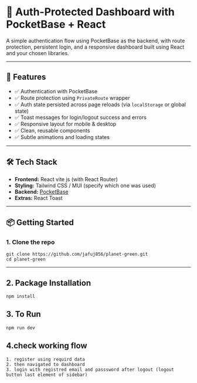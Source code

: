 # 🔐 Auth-Protected Dashboard with PocketBase + React

A simple authentication flow using PocketBase as the backend, with route protection, persistent login, and a responsive dashboard built using React and your chosen libraries.

---

## 🚀 Features

- ✅ Authentication with PocketBase  
- ✅ Route protection using `PrivateRoute` wrapper  
- ✅ Auth state persisted across page reloads (via `localStorage` or global state)  
- ✅ Toast messages for login/logout success and errors  
- ✅ Responsive layout for mobile & desktop  
- ✅ Clean, reusable components  
- ✅ Subtle animations and loading states  

---

## 🛠 Tech Stack

- **Frontend:** React vite js (with React Router)  
- **Styling:** Tailwind CSS / MUI (specify which one was used)    
- **Backend:** [PocketBase](https://pocketbase.io/)  
- **Extras:** React Toast 

---

## 📦 Getting Started

### 1. Clone the repo
```
git clone https://github.com/jafuj856/planet-green.git
cd planet-green
```
---
## 2. Package Installation
```
npm install
```
## 3. To Run

```
npm run dev
```
## 4.check working flow

```
1. register using requird data
2. then navigated to dashboard 
3. login with registred email and passsword after logout (logout button last element of sidebar)
```



